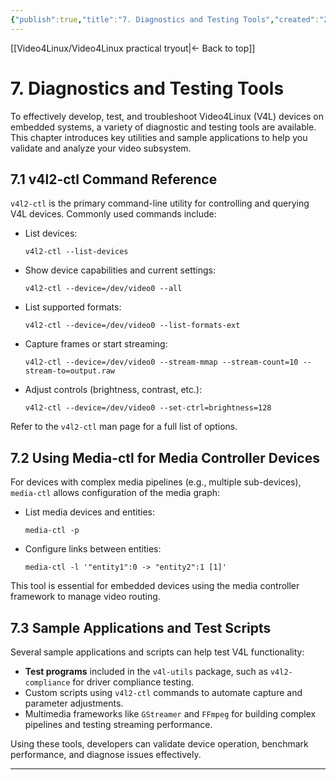 ```yaml
---
{"publish":true,"title":"7. Diagnostics and Testing Tools","created":"2025-07-07","modified":"2025-07-07","cssclasses":""}
---
```



[[Video4Linux/Video4Linux practical tryout\|<- Back to top]]

# 7. Diagnostics and Testing Tools

To effectively develop, test, and troubleshoot Video4Linux (V4L) devices on embedded systems, a variety of diagnostic and testing tools are available. This chapter introduces key utilities and sample applications to help you validate and analyze your video subsystem.

## 7.1 v4l2-ctl Command Reference

`v4l2-ctl` is the primary command-line utility for controlling and querying V4L devices. Commonly used commands include:

- List devices:

  ```
  v4l2-ctl --list-devices
  ```

- Show device capabilities and current settings:

  ```
  v4l2-ctl --device=/dev/video0 --all
  ```

- List supported formats:

  ```
  v4l2-ctl --device=/dev/video0 --list-formats-ext
  ```

- Capture frames or start streaming:

  ```
  v4l2-ctl --device=/dev/video0 --stream-mmap --stream-count=10 --stream-to=output.raw
  ```

- Adjust controls (brightness, contrast, etc.):

  ```
  v4l2-ctl --device=/dev/video0 --set-ctrl=brightness=128
  ```

Refer to the `v4l2-ctl` man page for a full list of options.

## 7.2 Using Media-ctl for Media Controller Devices

For devices with complex media pipelines (e.g., multiple sub-devices), `media-ctl` allows configuration of the media graph:

- List media devices and entities:

  ```
  media-ctl -p
  ```

- Configure links between entities:

  ```
  media-ctl -l '"entity1":0 -> "entity2":1 [1]'
  ```

This tool is essential for embedded devices using the media controller framework to manage video routing.

## 7.3 Sample Applications and Test Scripts

Several sample applications and scripts can help test V4L functionality:

- **Test programs** included in the `v4l-utils` package, such as `v4l2-compliance` for driver compliance testing.  
- Custom scripts using `v4l2-ctl` commands to automate capture and parameter adjustments.  
- Multimedia frameworks like `GStreamer` and `FFmpeg` for building complex pipelines and testing streaming performance.

Using these tools, developers can validate device operation, benchmark performance, and diagnose issues effectively.

---